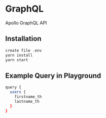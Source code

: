 # GraphQL

Apollo GraphQL API 

## Installation


```bash
create file .env
yarn install
yarn start
```

## Example Query in Playground

```bash
query {
  users {
    firstname_th
    lastname_th
  }
}
```

